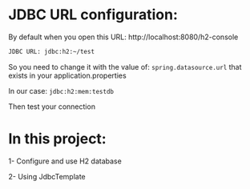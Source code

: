 # JDBC URL configuration:

   By default when you open this URL: http://localhost:8080/h2-console
   
   ```sh
   JDBC URL: jdbc:h2:~/test
   ```

   So you need to change it with the value of: `spring.datasource.url` that exists in your application.properties

   In our case: `jdbc:h2:mem:testdb`

   Then test your connection
   
# In this project:

1- Configure and use H2 database

2- Using JdbcTemplate
   